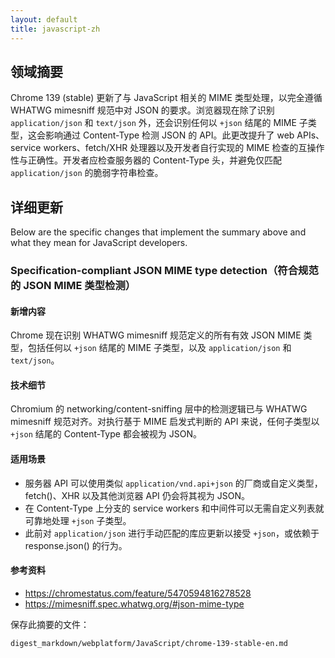 ```yaml
---
layout: default
title: javascript-zh
---
```


## 领域摘要

Chrome 139 (stable) 更新了与 JavaScript 相关的 MIME 类型处理，以完全遵循 WHATWG mimesniff 规范中对 JSON 的要求。浏览器现在除了识别 `application/json` 和 `text/json` 外，还会识别任何以 `+json` 结尾的 MIME 子类型，这会影响通过 Content-Type 检测 JSON 的 API。此更改提升了 web APIs、service workers、fetch/XHR 处理器以及开发者自行实现的 MIME 检查的互操作性与正确性。开发者应检查服务器的 Content-Type 头，并避免仅匹配 `application/json` 的脆弱字符串检查。

## 详细更新

Below are the specific changes that implement the summary above and what they mean for JavaScript developers.

### Specification-compliant JSON MIME type detection（符合规范的 JSON MIME 类型检测）

#### 新增内容
Chrome 现在识别 WHATWG mimesniff 规范定义的所有有效 JSON MIME 类型，包括任何以 `+json` 结尾的 MIME 子类型，以及 `application/json` 和 `text/json`。

#### 技术细节
Chromium 的 networking/content-sniffing 层中的检测逻辑已与 WHATWG mimesniff 规范对齐。对执行基于 MIME 启发式判断的 API 来说，任何子类型以 `+json` 结尾的 Content-Type 都会被视为 JSON。

#### 适用场景
- 服务器 API 可以使用类似 `application/vnd.api+json` 的厂商或自定义类型，fetch()、XHR 以及其他浏览器 API 仍会将其视为 JSON。
- 在 Content-Type 上分支的 service workers 和中间件可以无需自定义列表就可靠地处理 `+json` 子类型。
- 此前对 `application/json` 进行手动匹配的库应更新以接受 `+json`，或依赖于 response.json() 的行为。

#### 参考资料
- https://chromestatus.com/feature/5470594816278528
- https://mimesniff.spec.whatwg.org/#json-mime-type

保存此摘要的文件：
```text
digest_markdown/webplatform/JavaScript/chrome-139-stable-en.md
